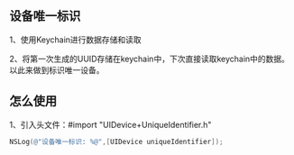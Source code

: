 ## 设备唯一标识

1、使用Keychain进行数据存储和读取

2、将第一次生成的UUID存储在keychain中，下次直接读取keychain中的数据。以此来做到标识唯一设备。 

## 怎么使用

1、引入头文件：#import "UIDevice+UniqueIdentifier.h"

```objective-c
NSLog(@"设备唯一标识: %@",[UIDevice uniqueIdentifier]);
```


